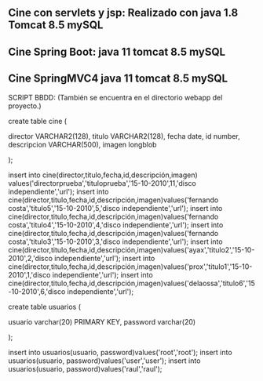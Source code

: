 Cine con servlets y jsp:
Realizado con java 1.8
Tomcat 8.5
mySQL
------------------------
Cine Spring Boot:
java 11
tomcat 8.5
mySQL
------------------------
Cine SpringMVC4
java 11
tomcat 8.5
mySQL
------------------------

SCRIPT BBDD: (También se encuentra en el directorio webapp del proyecto.)

create table cine (

director VARCHAR2(128),
titulo VARCHAR2(128),
fecha date,
id number,
descripcion VARCHAR(500),
imagen longblob

);

insert into cine(director,titulo,fecha,id,descripción,imagen) values('directorprueba','tituloprueba','15-10-2010',11,'disco independiente','url');
insert into cine(director,titulo,fecha,id,descripción,imagen)values('fernando costa','titulo5','15-10-2010',5,'disco independiente','url');
insert into cine(director,titulo,fecha,id,descripción,imagen)values('fernando costa','titulo4','15-10-2010',4,'disco independiente','url');
insert into cine(director,titulo,fecha,id,descripción,imagen)values('fernando costa','titulo3','15-10-2010',3,'disco independiente','url');
insert into cine(director,titulo,fecha,id,descripción,imagen)values('ayax','titulo2','15-10-2010',2,'disco independiente','url');
insert into cine(director,titulo,fecha,id,descripción,imagen)values('prox','titulo1','15-10-2010',1,'disco independiente','url');
insert into cine(director,titulo,fecha,id,descripción,imagen)values('delaossa','titulo6','15-10-2010',6,'disco independiente','url');

create table usuarios (

usuario varchar(20) PRIMARY KEY,
password varchar(20)

);

insert into usuarios(usuario, password)values('root','root');
insert into usuarios(usuario, password)values('user','user');
insert into usuarios(usuario, password)values('raul','raul');


